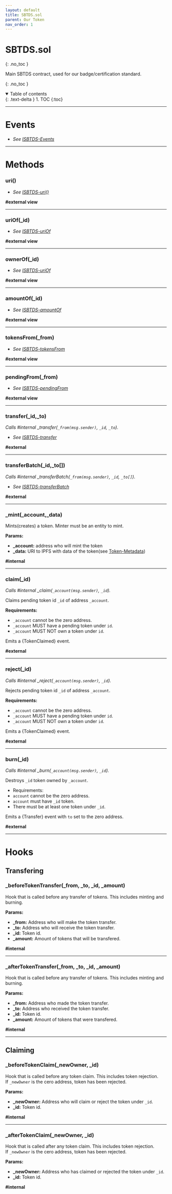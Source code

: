 ```yaml
---
layout: default
title: SBTDS.sol
parent: Our Token
nav_order: 1
---
```



# SBTDS.sol
{: .no_toc }

Main SBTDS contract, used for our badge/certification standard.


{: .no_toc }

<details open markdown="block">
  <summary>
    Table of contents
  </summary>
  {: .text-delta }
1. TOC
{:toc}
</details>

---

# Events

* _See [ISBTDS-Events](https://docs.zerti.com.ar/Our-Token/ISBTDS.html#events)_

---

# Methods

### uri()

* _See [ISBTDS-uri()](https://docs.zerti.com.ar/Our-Token/ISBTDS.html#uri)_

__#external view__

--- 

### uriOf(_id)

* _See [ISBTDS-uriOf](https://docs.zerti.com.ar/Our-Token/ISBTDS.html#uriof_id)_

__#external view__

--- 

### ownerOf(_id)

* _See [ISBTDS-uriOf](https://docs.zerti.com.ar/Our-Token/ISBTDS.html#ownerof_id)_

__#external view__

--- 

### amountOf(_id)

* _See [ISBTDS-amountOf](https://docs.zerti.com.ar/Our-Token/ISBTDS.html#amountof_id)_

__#external view__

--- 

### tokensFrom(_from)

* _See [ISBTDS-tokensFrom](https://docs.zerti.com.ar/Our-Token/ISBTDS.html#tokensfrom_from)_

__#external view__

--- 

### pendingFrom(_from)

* _See [ISBTDS-pendingFrom](https://docs.zerti.com.ar/Our-Token/ISBTDS.html#pendingfrom_from)_

__#external view__

--- 

### transfer(_id,_to)

_Calls #internal \_transfer(`_from(msg.sender)`, `_id`, `_to`)._

* _See [ISBTDS-transfer](https://docs.zerti.com.ar/Our-Token/ISBTDS.html#transfer_id-_to)_

__#external__

--- 

### transferBatch(_id,_to[])

_Calls #internal \_transferBatch(`_from(msg.sender)`, `_id`, `_to[]`)._


* _See [ISBTDS-transferBatch](https://docs.zerti.com.ar/Our-Token/ISBTDS.html#transferbatch_id-_to)_

__#external__

--- 

### _mint(_account,_data)

Mints(creates) a token.
Minter must be an entity to mint.

__Params:__
* __\_account:__ address who will mint the token
* __\_data:__ URI to IPFS with data of the token(see [Token-Metadata](https://docs.zerti.com.ar/Our-Token/Token-Metadata.html))

__#internal__

--- 

### claim(_id)

_Calls #internal \_claim(`_account(msg.sender)`, `_id`)._

Claims pending token id `_id` of address `_account`.

__Requirements:__
* `_account` cannot be the zero address.
* `_account` MUST have a pending token under `id`.
* `_account` MUST NOT own a token under `id`.

Emits a {TokenClaimed} event.

__#external__

---

### reject(_id)

_Calls #internal \_reject(`_account(msg.sender)`, `_id`)._

Rejects pending token id `_id` of address `_account`.

__Requirements:__
* `_account` cannot be the zero address.
* `_account` MUST have a pending token under `id`.
* `_account` MUST NOT own a token under `id`.

Emits a {TokenClaimed} event.

__#external__

---

### burn(_id)

_Calls #internal \_burn(`_account(msg.sender)`, `_id`)._

Destroys `_id` token owned by `_account`.

* Requirements:
* `account` cannot be the zero address.
* `account` must have `_id` token.
* There must be at least one token under `_id`.

Emits a {Transfer} event with `to` set to the zero address.

__#external__

---

# Hooks

## Transfering

### _beforeTokenTransfer(_from, _to, _id, _amount)

Hook that is called before any transfer of tokens. This includes minting and burning.

__Params:__ 
* __\_from:__ Address who will make the token transfer.
* __\_to:__ Address who will receive the token transfer.
* __\_id:__ Token id.
* __\_amount:__ Amount of tokens that will be transfered.

__#internal__

---

### _afterTokenTransfer(_from, _to, _id, _amount)

Hook that is called before any transfer of tokens. This includes minting and burning.

__Params:__ 
* __\_from:__ Address who made the token transfer.
* __\_to:__ Address who received the token transfer.
* __\_id:__ Token id.
* __\_amount:__ Amount of tokens that were transfered.

__#internal__

---

## Claiming

### _beforeTokenClaim(_newOwner, _id)

Hook that is called before any token claim. This includes token rejection.  
If `_newOwner` is the cero address, token has been rejected.

__Params:__ 
* __\_newOwner:__ Address who will claim or reject the token under `_id`.
* __\_id:__ Token id.

__#internal__

---

### _afterTokenClaim(_newOwner, _id)

Hook that is called after any token claim. This includes token rejection.  
If `_newOwner` is the cero address, token has been rejected.

__Params:__ 
* __\_newOwner:__ Address who has claimed or rejected the token under `_id`.
* __\_id:__ Token id.

__#internal__